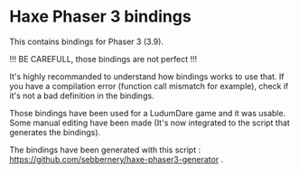 # Haxe Phaser 3 bindings

This contains bindings for Phaser 3 (3.9).

!!! BE CAREFULL, those bindings are not perfect !!!

It's highly recommanded to understand how bindings works to use that. If you have a compilation error (function call mismatch for example), check if it's not a bad definition in the bindings.

Those bindings have been used for a LudumDare game and it was usable. Some manual editing have been made (It's now integrated to the script that generates the bindings).

The bindings have been generated with this script : https://github.com/sebbernery/haxe-phaser3-generator .

